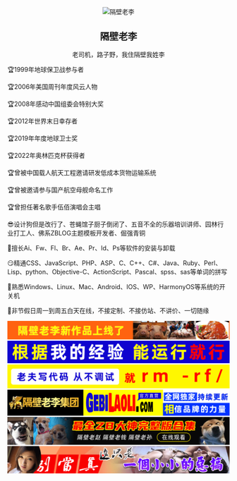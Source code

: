 <p align="center">
 <img width="130px" src="https://avatars.githubusercontent.com/u/82791304" align="center" alt="隔壁老李" />
 <h2 align="center">隔壁老李</h2>
 <p align="center">老司机，路子野，我住隔壁我姓李</p>
</p>
<p>🏆1999年地球保卫战参与者</p>
<p>🏆2006年美国周刊年度风云人物</p>
<p>🏆2008年感动中国组委会特别大奖</p>
<p>🏆2012年世界末日幸存者</p>
<p>🏆2019年年度地球卫士奖</p>
<p>🏆2022年奥林匹克杯获得者</p>
<p>🏆曾被中国载人航天工程邀请研发低成本货物运输系统</p>
<p>🏆曾被邀请参与国产航空母舰命名工作</p>
<p>🏆曾担任著名歌手伍佰演唱会主唱</p>
<p>😎设计狗但是改行了、苍蝇馆子厨子倒闭了、五音不全的乐器培训讲师、园林行业打工人、佛系ZBLOG主题模板开发者、倔强青铜</p>  
<p>🤔擅长Ai、Fw、Fl、Br、Ae、Pr、Id、Ps等软件的安装与卸载</p>
<p>😏精通CSS、JavaScript、PHP、ASP、C、C++、C#、Java、Ruby、Perl、Lisp、python、Objective-C、ActionScript、Pascal、spss、sas等单词的拼写</p>
<p>🤗熟悉Windows、Linux、Mac、Android、IOS、WP、HarmonyOS等系统的开关机</p>
<p>🤔非节假日周一到周五白天在线，不接定制、不接仿站、不讲价、一切随缘</p>  
<p align="center">
  <img src="https://github.com/wzgbwxl/wzgbwxl/blob/main/images/1.gif" alt="隔壁老李"/>
  <img src="https://github.com/wzgbwxl/wzgbwxl/blob/main/images/2.gif" alt="隔壁老李"/>
  <img src="https://github.com/wzgbwxl/wzgbwxl/blob/main/images/3.gif" alt="隔壁老李"/>
  <img src="https://github.com/wzgbwxl/wzgbwxl/blob/main/images/4.gif" alt="隔壁老李"/>
  <img src="https://github.com/wzgbwxl/wzgbwxl/blob/main/images/5.gif" alt="隔壁老李"/>
  <img src="https://github.com/wzgbwxl/wzgbwxl/blob/main/images/6.gif" alt="隔壁老李"/>
</p>

